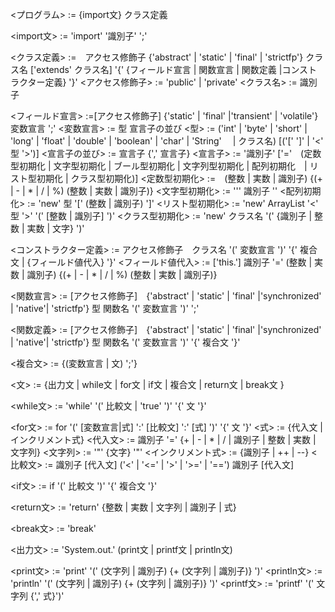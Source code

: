 <プログラム> := {import文} クラス定義

<import文> := 'import' '識別子' ';'

<クラス定義> :=　アクセス修飾子 {'abstract' | 'static' | 'final' | 'strictfp'} クラス名  ['extends' クラス名] '{' {フィールド宣言 | 関数宣言 | 関数定義 |コンストラクター定義} '}'
<アクセス修飾子> := 'public' | 'private'
<クラス名> := 識別子

<フィールド宣言> :=[アクセス修飾子] {'static' | 'final' |'transient' | 'volatile'} 変数宣言 ';'
<変数宣言> := 型 宣言子の並び
<型> := ('int' | 'byte' | 'short' | 'long' | 'float' | 'double' | 'boolean' | 'char' | 'String'　 | クラス名) [('[' ']' | '<' 型 '>')]
<宣言子の並び> := 宣言子 {',' 宣言子}
<宣言子> := '識別子' ['='　(定数型初期化 | 文字型初期化 | ブール型初期化 | 文字列型初期化 | 配列初期化　| リスト型初期化 | クラス型初期化)]
<定数型初期化> :=　(整数 | 実数 | 識別子) {(+ | - | * | / | %) (整数 | 実数 | 識別子)}
<文字型初期化> := '\'' 識別子 '\'
<配列初期化> := 'new' 型 '[' (整数 | 識別子) ']'
<リスト型初期化> := 'new' ArrayList '<' 型 '>' '(' [整数 | 識別子] ')' 
<クラス型初期化> := 'new' クラス名 '(' {識別子 | 整数 | 実数 | 文字} ')'

<コンストラクター定義> := アクセス修飾子　クラス名 '(' 変数宣言 ')' '{' 複合文 | {フィールド値代入} '}'
<フィールド値代入> := ['this.'] 識別子 '=' (整数 | 実数 | 識別子) {(+ | - | * | / | %) (整数 | 実数 | 識別子)}

<関数宣言> := [アクセス修飾子]　{'abstract' | 'static' | 'final' |'synchronized' | 'native'| 'strictfp'} 型 関数名 '(' 変数宣言 ')' ';'

<関数定義> := [アクセス修飾子]　{'abstract' | 'static' | 'final' |'synchronized' | 'native'| 'strictfp'} 型 関数名 '(' 変数宣言 ')' '{' 複合文 '}'

<複合文> := {(変数宣言 | 文) ';'}

<文> := {出力文 | while文 | for文 | if文 | 複合文 | return文 | break文 }

<while文> := 'while' '(' 比較文 | 'true' ')' '{' 文 '}'

<for文> := for '(' [変数宣言|式] ':' [比較文] ':' [式] ')' '{' 文 '}'
<式> := {代入文 |　インクリメント式}
<代入文> := 識別子 '=' {+ | - | * | / | 識別子 | 整数 | 実数 | 文字列}
<文字列> := '\"'  {文字} '\"'
<インクリメント式> := {識別子 | ++ | --}
<比較文> := 識別子 [代入文] ('<' | '<=' | '>' | '>=' | '==') 識別子 [代入文]

<if文> := if '(' 比較文 ')' '{' 複合文 '}'

<return文> := 'return' {整数 | 実数 | 文字列 | 識別子 | 式}

<break文> := 'break'

<出力文> := 'System.out.' (print文 | printf文 | println文)

<print文> := 'print' '(' (文字列 | 識別子) {+ (文字列 | 識別子)} ')'
<println文> := 'println' '(' (文字列 | 識別子) {+ (文字列 | 識別子)} ')'
<printf文> := 'printf' '(' 文字列  {',' 式}')'

